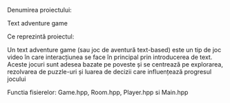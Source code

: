 Denumirea proiectului:

Text adventure game

Ce reprezintă proiectul:

Un text adventure game (sau joc de aventură text-based) este un tip de joc video 
în care interacțiunea se face în principal prin introducerea de text. Aceste jocuri sunt adesea bazate pe poveste 
și se centrează pe explorarea, rezolvarea de puzzle-uri și luarea de decizii care influențează progresul jocului


Functia fisierelor: Game.hpp, Room.hpp, Player.hpp si Main.hpp 
